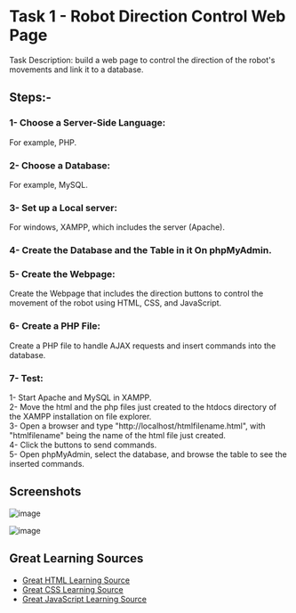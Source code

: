 # Task 1 - Robot Direction Control Web Page
Task Description: build a web page to control the direction of the robot's movements and link it to a database.
## Steps:-
### 1- Choose a Server-Side Language: 
For example, PHP.
### 2- Choose a Database: 
For example, MySQL.
### 3- Set up a Local server:
For windows, XAMPP, which includes the server (Apache).
### 4- Create the Database and the Table in it On phpMyAdmin.
### 5- Create the Webpage:
Create the Webpage that includes the direction buttons to control the movement of the robot using HTML, CSS, and JavaScript.
### 6- Create a PHP File:
Create a PHP file to handle AJAX requests and insert commands into the database.
### 7- Test:
1- Start Apache and MySQL in XAMPP.             
2- Move the html and the php files just created to the htdocs directory of the XAMPP installation on file explorer.   
3- Open a browser and type "http://localhost/htmlfilename.html", with "htmlfilename" being the name of the html file just created.     
4- Click the buttons to send commands.      
5- Open phpMyAdmin, select the database, and browse the table to see the inserted commands.


## Screenshots

![image](https://github.com/Ghalastic/Robot-Control/assets/173709501/7d65045d-60fc-464e-818f-fe3ba0e27254)

![‏‏image](https://github.com/Ghalastic/Robot-Control/assets/173709501/0d79d55c-a60b-440d-93fb-a3c3e52f0c3a)




## Great Learning Sources

 - [Great HTML Learning Source](https://www.youtube.com/watch?v=Y1BlT4_c_SU&list=PL4cUxeGkcC9ibZ2TSBaGGNrgh4ZgYE6Cc&pp=iAQB)
 - [Great CSS Learning Source](https://www.youtube.com/watch?v=I9XRrlOOazo&list=PL4cUxeGkcC9gQeDH6xYhmO-db2mhoTSrT&pp=iAQB)
 - [Great JavaScript Learning Source](https://www.youtube.com/watch?v=qoSksQ4s_hg&list=PL4cUxeGkcC9i9Ae2D9Ee1RvylH38dKuET&pp=iAQB)
